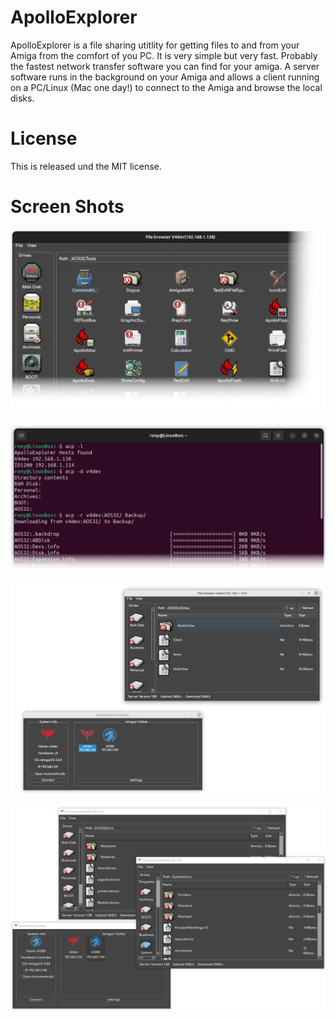 # ApolloExplorer

ApolloExplorer is a file sharing utitlity for getting files to and from your Amiga from the comfort of you PC.  It is very simple but very fast.  Probably the fastest network transfer software you can find for your amiga.  A server software runs in the background on your Amiga and allows a client running on a PC/Linux (Mac one day!) to connect to the Amiga and browse the local disks.

# License

This is released und the MIT license.

# Screen Shots
![Icons](/ApolloExplorerPC/images/AE_Icon_Example.png)

![acp](/ApolloExplorerPC/images/acp_exampl.png)

![Linux Client](/Screenshots/ApolloExplorer_Linux.png)

![Windows Client](/Screenshots/ApolloExplorer_Windows.png)
